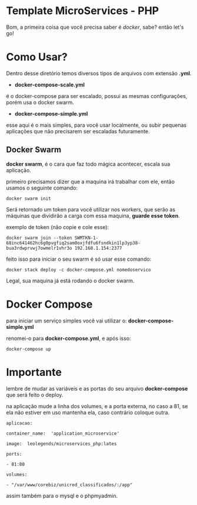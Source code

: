 # Template MicroServices - PHP

Bom, a primeira coisa que você precisa saber é *docker*, sabe? 
então let's go!



# Como Usar?
Dentro desse diretório temos diversos tipos de arquivos com extensão **.yml**.

 - **docker-compose-scale.yml**

 é o docker-compose para ser escalado, possui as mesmas configurações, porém usa o docker swarm.
 - **docker-compose-simple.yml**
 
esse aqui é o mais simples, para você usar localmente, ou subir pequenas aplicações que não precisarem ser escaladas futuramente.

## Docker Swarm

**docker swarm**, é o cara que faz todo mágica acontecer, escala sua aplicação.

primeiro precisamos dizer que a maquina irá trabalhar com ele, então usamos o seguinte comando:

    docker swarm init

Será retornado um token para você utilizar nos workers, que serão as máquinas que dividirão a carga com essa maquina, **guarde esse token**.

exemplo de token (não copie e cole esse):

    docker swarm join --token SWMTKN-1-68inc641462hc6g0pvgfiq2sam0oxjfdfu6fsndkin1lp3yp38-bua3rdwprvwj7owmelr1vhr3o 192.168.1.154:2377

feito isso para iniciar o seu swarm é só usar esse comando: 

    docker stack deploy -c docker-compose.yml nomedoservico

 Legal, sua maquina já está rodando o docker swarm.
 
# Docker Compose 

para iniciar um serviço simples você vai utilizar o:
 **docker-compose-simple.yml**

renomei-o para **docker-compose.yml**, e após isso:

    docker-compose up

# Importante

lembre de mudar as variáveis e as portas do seu arquivo **docker-compose** que será feito o deploy.

na aplicação mude a linha dos volumes, e a porta externa, no caso a 81, se ela não estiver em uso mantenha ela, caso contrário coloque outra.


    aplicacao:
    
    container_name:  'application_microservice'
    
    image:  leolegends/microservices_php:lates
    
    ports:
    
    - 81:80
    
    volumes:
    
    - "/var/www/corebiz/unicred_classificados/:/app"


assim também para o mysql e o phpmyadmin.

